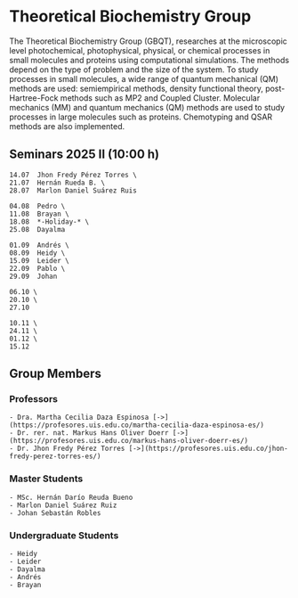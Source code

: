 # Theoretical Biochemistry Group
The Theoretical Biochemistry Group (GBQT), researches at the microscopic level photochemical, photophysical, physical, or chemical processes in small molecules and
proteins using computational simulations. The methods depend on the type of problem and the size of the system. To study processes in small molecules, a wide range
of quantum mechanical (QM) methods are used: semiempirical methods, density functional theory, post-Hartree-Fock methods such as MP2 and Coupled Cluster.
Molecular mechanics (MM) and quantum mechanics (QM) methods are used to study processes in large molecules such as proteins. Chemotyping and QSAR methods are also
implemented.

  ## Seminars 2025 II (10:00 h)
    14.07  Jhon Fredy Pérez Torres \
    21.07  Hernán Rueda B. \
    28.07  Marlon Daniel Suárez Ruis
  
    04.08  Pedro \
    11.08  Brayan \
    18.08  *-Holiday-* \
    25.08  Dayalma

    01.09  Andrés \
    08.09  Heidy \
    15.09  Leider \
    22.09  Pablo \
    29.09  Johan

    06.10 \
    20.10 \
    27.10 

    10.11 \
    24.11 \
    01.12 \
    15.12

## Group Members

  ### Professors
    - Dra. Martha Cecilia Daza Espinosa [->](https://profesores.uis.edu.co/martha-cecilia-daza-espinosa-es/)
    - Dr. rer. nat. Markus Hans Oliver Doerr [->](https://profesores.uis.edu.co/markus-hans-oliver-doerr-es/)
    - Dr. Jhon Fredy Pérez Torres [->](https://profesores.uis.edu.co/jhon-fredy-perez-torres-es/)

  ### Master Students
    - MSc. Hernán Darío Reuda Bueno
    - Marlon Daniel Suárez Ruiz
    - Johan Sebastán Robles

  ### Undergraduate Students
    - Heidy
    - Leider
    - Dayalma
    - Andrés
    - Brayan
    
